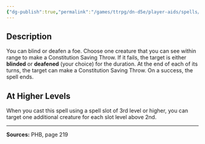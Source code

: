 ```yaml
---
{"dg-publish":true,"permalink":"/games/ttrpg/dn-d5e/player-aids/spells/level-2/blindness-deafness/","tags":["ttrpg/dnd/5e","verbal","spell"],"noteIcon":""}
---
```



## Description
You can blind or deafen a foe.
Choose one creature that you can see within range to make a Constitution Saving Throw.
If it fails, the target is either **blinded** or **deafened** (your choice) for the duration.
At the end of each of its turns, the target can make a Constitution Saving Throw.
On a success, the spell ends.

## At Higher Levels
When you cast this spell using a spell slot of 3rd level or higher, you can target one additional creature for each slot level above 2nd.

---

**Sources:** PHB, page 219

